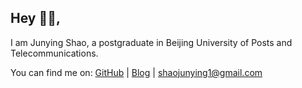 ## Hey 👋🏻,

I am Junying Shao, a postgraduate in Beijing University of Posts and Telecommunications.

You can find me on: [GitHub](https://github.com/shaojunying) | [Blog](https://shaojunying.github.io/) | <shaojunying1@gmail.com>
